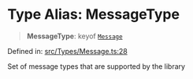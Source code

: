 # Type Alias: MessageType

> **MessageType**: keyof [`Message`](../namespaces/proto/classes/Message.md)

Defined in: [src/Types/Message.ts:28](https://github.com/Fokusdotid/Baileys/blob/deec6cc75a88a82eaeedf16b76aa9218b2c772e3/src/Types/Message.ts#L28)

Set of message types that are supported by the library
